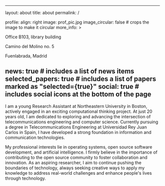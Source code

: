 ---
layout: about
title: about
permalink: /


profile:
  align: right
  image: prof_pic.jpg
  image_circular: false # crops the image to make it circular
  more_info: >
    <p>Office B103, library building</p>
    <p>Camino del Molino no. 5</p>
    <p>Fuenlabrada, Madrid</p>

news: true # includes a list of news items
selected_papers: true # includes a list of papers marked as "selected={true}"
social: true # includes social icons at the bottom of the page
--

I am a young Research Assistant at Northeastern University in Boston, actively engaged in an exciting computational thinking project. At just 20 years old, I am dedicated to exploring and advancing the intersection of telecommunications engineering and computer science. Currently pursuing a degree in Telecommunications Engineering at Universidad Rey Juan Carlos in Spain, I have developed a strong foundation in information and communication technologies.

My professional interests lie in operating systems, open source software development, and artificial intelligence. I firmly believe in the importance of contributing to the open source community to foster collaboration and innovation. As an aspiring researcher, I aim to continue pushing the boundaries of technology, always seeking creative ways to apply my knowledge to address real-world challenges and enhance people's lives through technology.
